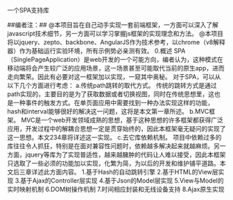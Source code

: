 一个SPA支持库

##编者注：##
  @本项目旨在自己动手实现一套前端框架，一方面可以深入了解javascript技术细节，另一方面可以学习掌握js框架的实现理念和方法。
  @本项目将以jquery、zepto、backbone、AngularJS作为技术参考，以chrome（v8解释器）作为基础运行实验环境，所有示例势必亲测有效。
0.概述
  SPA（SinglePageApplication）是web开发的一个可能方向，编者认为，这种模式在移动端将会产生较广泛的应用场景，这一场景甚至可能取代当前的原生app，进而走向繁荣。因此有必要对这一框架加以实现，一窥其中奥秘。
  对于SPA，可以从以下几个方面进行考虑：
    a.传统path跳转的取代方式。
      传统的跳转方式是通过path实现的，主要目的是为了获取数据或者切换视图，同时在传统思想里，这也是一种事件的触发方式。在单页面应用中需要找到一种办法实现这样的功能，hash和interval能够很好的解决这一问题，这将是本文第一章所述。
    b.MVC框架。
      MVC是一个web开发领域成熟的思想，基于这种思想的许多框架都获得广泛应用，开发过程中的解耦合思想一定是贯穿始终的，因此本框架毫无疑问的实现了这一思想。本文234章将详述这一实现。
    c.去它库依赖机制。
      项目中依赖过多的库往往令人抓狂，特别是在面对兼容性问题时，依赖越多解决起来就越麻烦。另一方面，jquery等库为了实现普适性，越来越臃肿的代码让人难以接受，因此本框架只选取了一些必须的功能加以实现，化繁为简，为以后的开发和维护铺平道路。本文后三章详述此方面内容。
1.基于Hash的自动跳转引擎
2.基于HTML的View层实现
3.基于Ajax的Controller层实现
4.基于Json的Model层实现
5.View与Model的实时映射机制
6.DOM树操作机制
7.时间相应封装和无线设备支持
8.Ajax原生实现
